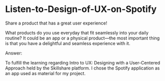 # Listen-to-Design-of-UX-on-Spotify
Share a product that has a great user experience! 

What products do you use everyday that fit seamlessly into your daily routine? It could be an app or a physical product—the most important thing is that you have a delightful and seamless experience with it. 

Answer:

To fulfill the learning regarding Intro to UX: Designing with a User-Centered Approach held by the Skillshare platform. I chose the Spotify application as an app used as material for my project.

